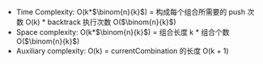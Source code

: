 * Time Complexity: O(k*$\binom{n}{k}$) = 构成每个组合所需要的 push 次数 O(k) * backtrack 执行次数 O($\binom{n}{k}$)
* Space complexity: O(k*$\binom{n}{k}$) = 组合长度 k * 组合个数 O($\binom{n}{k}$)
* Auxiliary complexity: O(k) = currentCombination 的长度 O(k + 1)